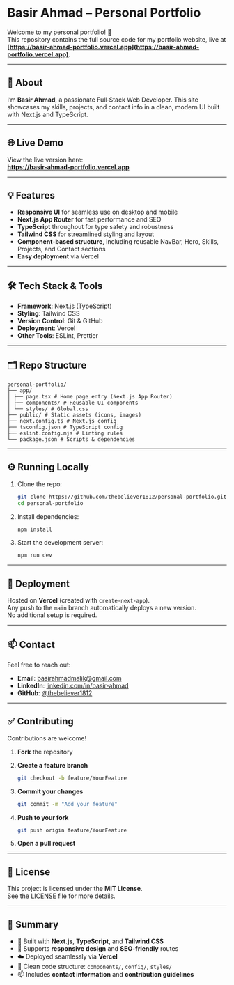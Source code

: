 # Basir Ahmad – Personal Portfolio

Welcome to my personal portfolio! 🚀  
This repository contains the full source code for my portfolio website, live at **[https://basir-ahmad-portfolio.vercel.app](https://basir-ahmad-portfolio.vercel.app)**.

---

## 📖 About

I’m **Basir Ahmad**, a passionate Full‑Stack Web Developer. This site showcases my skills, projects, and contact info in a clean, modern UI built with Next.js and TypeScript.

---

## 🌐 Live Demo

View the live version here:  
**https://basir-ahmad-portfolio.vercel.app**

---

## 💡 Features

- **Responsive UI** for seamless use on desktop and mobile
- **Next.js App Router** for fast performance and SEO
- **TypeScript** throughout for type safety and robustness
- **Tailwind CSS** for streamlined styling and layout
- **Component‑based structure**, including reusable NavBar, Hero, Skills, Projects, and Contact sections
- **Easy deployment** via Vercel

---

## 🛠️ Tech Stack & Tools

- **Framework**: Next.js (TypeScript)
- **Styling**: Tailwind CSS
- **Version Control**: Git & GitHub
- **Deployment**: Vercel
- **Other Tools**: ESLint, Prettier

---

## 🗂️ Repo Structure

```
personal-portfolio/
├── app/
│ ├── page.tsx # Home page entry (Next.js App Router)
│ ├── components/ # Reusable UI components
│ └── styles/ # Global.css
├── public/ # Static assets (icons, images)
├── next.config.ts # Next.js config
├── tsconfig.json # TypeScript config
├── eslint.config.mjs # Linting rules
└── package.json # Scripts & dependencies
```

---

## ⚙️ Running Locally

1. Clone the repo:

   ```bash
   git clone https://github.com/thebeliever1812/personal-portfolio.git
   cd personal-portfolio
   ```

2. Install dependencies:

   ```bash
   npm install
   ```

3. Start the development server:
   ```bash
   npm run dev
   ```

---

## 🚀 Deployment

Hosted on **Vercel** (created with `create-next-app`).  
Any push to the `main` branch automatically deploys a new version.  
No additional setup is required.

---

## 📫 Contact

Feel free to reach out:

- **Email**: basirahmadmalik@gmail.com
- **LinkedIn**: [linkedin.com/in/basir-ahmad](https://www.linkedin.com/in/basir-ahmad)
- **GitHub**: [@thebeliever1812](https://github.com/thebeliever1812)

---

## ✅ Contributing

Contributions are welcome!

1. **Fork** the repository

2. **Create a feature branch**

   ```bash
   git checkout -b feature/YourFeature
   ```

3. **Commit your changes**

   ```bash
   git commit -m "Add your feature"
   ```

4. **Push to your fork**

   ```bash
   git push origin feature/YourFeature
   ```

5. **Open a pull request**

---

## 📜 License

This project is licensed under the **MIT License**.  
See the [LICENSE](LICENSE) file for more details.

---

## 📝 Summary

- 🚧 Built with **Next.js**, **TypeScript**, and **Tailwind CSS**
- 📱 Supports **responsive design** and **SEO-friendly** routes
- ☁️ Deployed seamlessly via **Vercel**
- 🧱 Clean code structure: `components/`, `config/`, `styles/`
- 📫 Includes **contact information** and **contribution guidelines**
